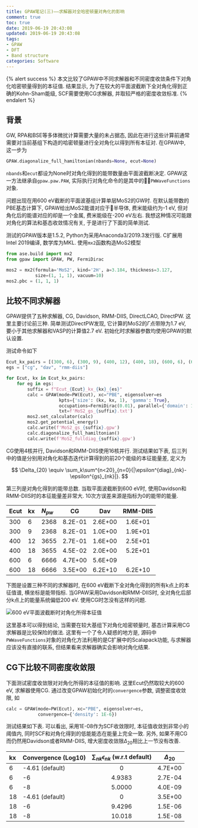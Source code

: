 ```yaml
---
title: GPAW笔记(三)——求解器对全哈密顿量对角化的影响
comment: true
toc: true
date: 2019-06-19 20:43:08
updated: 2019-06-19 20:43:08
tags:
- GPAW
- DFT
- Band structure
categories: Software
---
```


{% alert success %}
本文比较了GPAW中不同求解器和不同密度收敛条件下对角化哈密顿量得到的本征值. 结果显示, 为了在较大的平面波截断下全对角化得到正确的Kohn-Sham能级, SCF需要使用CG求解器, 并取较严格的密度收敛标准.
{% endalert %}

<!--more-->

## 背景

GW, RPA和BSE等多体微扰计算需要大量的未占据态, 因此在进行这些计算前通常需要对当前基组下构造的哈密顿量进行全对角化以得到所有本征对. 在GPAW中, 这一步为

```python
GPAW.diagonalize_full_hamiltonian(nbands=None, ecut=None)
```

`nbands`和`ecut`都设为None时对角化得到的能带数量由平面波截断决定. GPAW这一方法继承自`gpaw.paw.PAW`, 实际执行对角化命令的是其中的`PWWaveFunctions`对象.

问题出现在用600 eV截断的平面波基组计算单层MoS2的GW时. 在默认能带数的PBE基态计算下, GPAW给出MoS2能谱对应于半导体, 费米能级约为-1 eV, 但对角化后的能谱对应的却是一个金属, 费米能级在-200 eV左右. 我想这种情况可能跟对角化的算法和基态收敛情况有关, 于是进行了下面的简单测试.

测试的GPAW版本是1.5.2, Python为采用Anaconda3/2019.3发行版. C扩展用Intel 2019编译, 数学库为MKL. 使用`mx2`函数构造MoS2模型

```python
from ase.build import mx2
from gpaw import GPAW, PW, FermiDirac

mos2 = mx2(formula='MoS2', kind='2H', a=3.184, thickness=3.127,
           size=(1, 1, 1), vacuum=10)
mos2.pbc = (1, 1, 1)
```

## 比较不同求解器

GPAW提供了五种求解器, CG, Davidson, RMM-DIIS, DirectLCAO, DirectPW. 这里主要讨论前三种. 简单测试DirectPW发现, 它计算的MoS2的$\Gamma$点带隙为1.7 eV, 要小于其他求解器和VASP的计算值2.7 eV. 初始化时求解器参数均使用GPAW的默认设置.

测试命令如下

```python
Ecut_kx_pairs = [(300, 6), (300, 9), (400, 12), (400, 18), (600, 6), (600, 18)]
egs = ["cg", "dav", "rmm-diis"]

for Ecut, kx in Ecut_kx_pairs:
    for eg in egs:
        suffix = f"Ecut_{Ecut}_kx_{kx}_{es}"
        calc = GPAW(mode=PW(Ecut), xc="PBE", eigensolver=es
                    kpts={'size': (kx, kx, 1), 'gamma': True},
                    occupations=FermiDirac(0.01), parallel={'domain': 1},
                    txt=f'MoS2_gs_{suffix}.txt')
        mos2.set_calculator(calc)
        mos2.get_potential_energy()
        calc.write(f'MoS2_gs_{suffix}.gpw')
        calc.diagonalize_full_hamiltonian()
        calc.write(f'MoS2_fulldiag_{suffix}.gpw')
```

CG使用4核并行, Davidson和RMM-DIIS使用16核并行. 测试结果如下表, 后三列中的值是分别用对角化和基态迭代计算得到的前20个能级的本征能量差, 定义为

$$
\Delta_{20} \equiv \sum_k\sum^{n<20}_{n=0}{|\epsilon^{diag}_{nk}-\epsilon^{gs}_{nk}|}.
$$

第三列是对角化得到的能带总数. 当取平面波截断到600 eV时, 使用Davidson和RMM-DIIS时的本征能量差非常大. 10次方误差来源是指标为0的能带的能量.

| Ecut | kx   | $N_{pw}$ |   CG    |   Dav   | RMM-DIIS |
| :--- | :--- | :------- | :-----: | :-----: | :------: |
| 300  | 6    | 2368     | 8.2E-01 | 2.6E+00 | 1.6E+01  |
| 300  | 9    | 2368     | 8.2E-01 | 1.0E+00 | 1.9E+01  |
| 400  | 12   | 3655     | 2.7E-01 | 1.6E+00 | 2.5E+01  |
| 400  | 18   | 3655     | 4.5E-02 | 2.0E+00 | 5.2E+01  |
| 600  | 6    | 6666     | 4.7E+00 | 5.6E+09 |          |
| 600  | 18   | 6666     | 3.5E+00 | 6.2E+10 | 6.2E+10  |

下图是设置三种不同的求解器时, 在600 eV截断下全对角化得到的所有k点上的本征值谱, 横坐标是能带指标. 当GPAW采用Davidson和RMM-DIIS时, 全对角化后部分k点上的能量系统偏低200 eV. 使用CG时怎没有这样的问题.

![600 eV平面波截断时对角化所得本征值](diag_eigensolver.png)

这里基本可以得到结论, 当需要在较大基组下对角化哈密顿量时, 基态计算采用CG求解器是比较保险的做法. 这里有一个了令人疑惑的地方是, 源码中`PWWaveFunctions`对象的对角化方法利用的是C扩展中的Scalapack功能, 与求解器应该没有直接的联系, 但结果看来求解器确实会影响对角化结果.

## CG下比较不同密度收敛限

下面测试密度收敛限对对角化所得的本征值的影响. 这里Ecut仍然取较大的600 eV, 求解器使用CG. 通过改变GPAW初始化时的`convergence`参数, 调整密度收敛限, 如

```python
calc = GPAW(mode=PW(Ecut), xc="PBE", eigensolver=es,
            convergence={'density': 1E-6})
```

测试结果如下表. 可以看出, 采用1E-08作为SCF收敛限时, 本征值收敛到非常小的阈值内, 同时SCF和对角化得到的低能能态在能量上完全一致. 另外, 如果不用CG而仍然用Davidson或者RMM-DIIS, 增大密度收敛限$\Delta_{20}$相比上一节没有改善.

| kx   | Convergence (Log10) | $\sum_{nk}{\epsilon_{nk}}$ (w.r.t default) | $\Delta_{20}$ |
| :--- | :------------------ | :----------------------------------------: | :-----------: |
| 6    | -4.61 (default)     |                     0                      |    4.7E+00    |
| 6    | -6                  |                   4.9383                   |    2.7E-04    |
| 6    | -8                  |                   5.0000                   |    4.0E-09    |
| 18   | -4.61 (default)     |                     0                      |    3.5E+00    |
| 18   | -6                  |                   9.4296                   |    1.5E-06    |
| 18   | -8                  |                   10.018                   |    1.5E-08    |

<!-- 它们在VASP里也有IALGO和ALGO的相似对应, 分别是58 (Conjugate, All), 38 (Normal)和48 (Very_fast). -->
